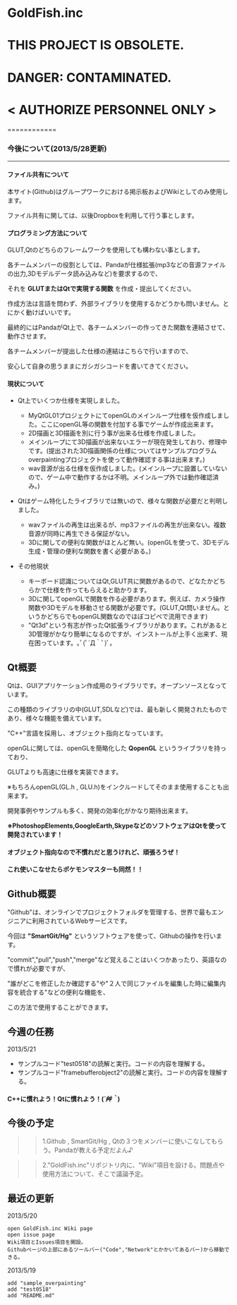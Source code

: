 # GoldFish.inc

# THIS PROJECT IS OBSOLETE.
# DANGER: CONTAMINATED.

# < AUTHORIZE PERSONNEL ONLY >

============

### 今後について(2013/5/28更新)
-------

#### ファイル共有について

本サイト(Github)はグループワークにおける掲示板およびWikiとしてのみ使用します。

ファイル共有に関しては、以後Dropboxを利用して行う事とします。


#### プログラミング方法について


GLUT,Qtのどちらのフレームワークを使用しても構わない事とします。

各チームメンバーの役割としては、Pandaが仕様拡張(mp3などの音源ファイルの出力,3Dモデルデータ読み込みなど)を要求するので、

それを **GLUTまたはQtで実現する関数** を作成・提出してください。

作成方法は言語を問わず、外部ライブラリを使用するかどうかも問いません。とにかく動けばいいです。

最終的にはPandaがQt上で、各チームメンバーの作ってきた関数を連結させて、動作させます。

各チームメンバーが提出した仕様の連結はこちらで行いますので、

安心して自身の思うままにガシガシコードを書いてきてください。


#### 現状について

* Qt上でいくつか仕様を実現しました。
    * MyQtGL01プロジェクトにてopenGLのメインループ仕様を仮作成しました。ここにopenGL等の関数を付加する事でゲームが作成出来ます。
    * 2D描画と3D描画を別に行う事が出来る仕様を作成しました。
    * メインループにて3D描画が出来ないエラーが現在発生しており、修理中です。(提出された3D描画関係の仕様についてはサンプルプログラムoverpaintingプロジェクトを使って動作確認する事は出来ます。)
    * wav音源が出る仕様を仮作成しました。(メインループに設置していないので、ゲーム中で動作するかは不明。メインループ外では動作確認済み。)

* Qtはゲーム特化したライブラリでは無いので、様々な関数が必要だと判明しました。
    * wavファイルの再生は出来るが、mp3ファイルの再生が出来ない。複数音源が同時に再生できる保証がない。
    * 3Dに関しての便利な関数がほとんど無い。(openGLを使って、3Dモデル生成・管理の便利な関数を書く必要がある。)

* その他現状
    * キーボード認識についてはQt,GLUT共に関数があるので、どなたかどちらかで仕様を作ってもらえると助かります。
    * 3Dに関してopenGLで関数を作る必要があります。例えば、カメラ操作関数や3Dモデルを移動させる関数が必要です。(GLUT,Qt問いません。というかどちらでもopenGL関数なのでほぼコピペで流用できます)
    * "Qt3d"という有志が作ったQt拡張ライブラリがあります。これがあると3D管理がかなり簡単になるのですが、インストールが上手く出来ず、現在困っています。｡ﾟ(ﾟ´Д｀ﾟ)ﾟ｡


Qt概要
-------
Qtは、GUIアプリケーション作成用のライブラリです。オープンソースとなっています。

この種類のライブラリの中(GLUT,SDLなど)では、最も新しく開発されたものであり、様々な機能を備えています。

"C++"言語を採用し、オブジェクト指向となっています。

openGLに関しては、openGLを簡略化した **QopenGL** というライブラリを持っており、

GLUTよりも高速に仕様を実装できます。

※もちろんopenGL(GL.h , GLU.h)をインクルードしてそのまま使用することも出来ます。

開発事例やサンプルも多く、開発の効率化がかなり期待出来ます。

**※PhotoshopElements,GoogleEarth,SkypeなどのソフトウェアはQtを使って開発されています！**

#### オブジェクト指向なので不慣れだと思うけれど、頑張ろうぜ！

#### これ使いこなせたらポケモンマスターも同然！！


Github概要
-------
"Github"は、オンラインでプロジェクトフォルダを管理する、世界で最もエンジニアに利用されているWebサービスです。

今回は **"SmartGit/Hg"** というソフトウェアを使って、Githubの操作を行います。

"commit","pull","push","merge"など覚えることはいくつかあったり、英語なので慣れが必要ですが、

"誰がどこを修正したか確認する"や"２人で同じファイルを編集した時に編集内容を統合する"などの便利な機能を、

この方法で使用することができます。

今週の任務
-------
2013/5/21
    
* サンプルコード"test0518"の読解と実行。コードの内容を理解する。
* サンプルコード"framebufferobject2"の読解と実行。コードの内容を理解する。

#### C++に慣れよう！Qtに慣れよう！(*´艸｀*)

今後の予定
-------
> > 1.Github , SmartGit/Hg , Qtの３つをメンバーに使いこなしてもらう。Pandaが教える予定だよん♪

> > 2."GoldFish.inc"リポジトリ内に、"Wiki"項目を設ける。問題点や使用方法について、そこで議論予定。



最近の更新
-------
2013/5/20
    
    open GoldFish.inc Wiki page
    open issue page
    Wiki項目とIssues項目を開設。
    Githubページの上部にあるツールバー("Code","Network"とかかいてあるバー)から移動できる。


2013/5/19 

    add "sample_overpainting"
    add "test0518"
    add "README.md"
    
    
